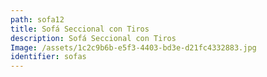 ```yaml
---
path: sofa12
title: Sofá Seccional con Tiros
description: Sofá Seccional con Tiros
Image: /assets/1c2c9b6b-e5f3-4403-bd3e-d21fc4332883.jpg
identifier: sofas
---
```


